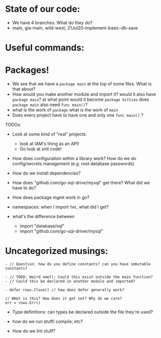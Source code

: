 # State of our code:

- We have 4 branches. What do they do?
- main, gia-main, wild-west, 21Jul20-implement-basic-db-save


# Useful commands:

# Packages!

- We see that we have a `package main` at the top of some files. What is that about?
- How would you make another module and import it? would it also have `package main`? at what point would it become `package kitties` does `package main` also need `func main()`?
- what is the work of `package` what is the work of `main`
- Does every project have to have one and only one `func main()` ?


TODOs: 
- Look at some kind of "real" projects:
  - look at IAM's thing as an API!
  - Go look at snit code!
- How does configuration within a library work? How do we do config/secrets management (e.g. root database passwords)

- How do we install dependencies?
- How does "github.com/go-sql-drive/mysql" get there? What did we have to do?
- How does package mgmt work in go?
- namespaces: when I import `fmt`, what did I get?
- what's the difference between
  - import "database/sql"
  - import "github.com/go-sql-driver/mysql"

# Uncategorized musings:

	- // Question: how do you define constants? can you have immutable constants?

	- // TODO: Weird smell: Could this exist outside the main function?
	- // Could this be declared in another module and imported?

	- defer rows.Close() // how does defer generally work?

	// WHat is this? How does it get set? Why do we care?
	err = rows.Err()

  - Type definitions: can types be declared outside the file they're used?

- how do we run stuff/ compile, etc?

- How do we lint stuff?